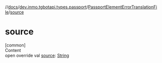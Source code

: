 //[docs](../../../index.md)/[dev.inmo.tgbotapi.types.passport](../index.md)/[PassportElementErrorTranslationFile](index.md)/[source](source.md)



# source  
[common]  
Content  
open override val [source](source.md): [String](https://kotlinlang.org/api/latest/jvm/stdlib/kotlin/-string/index.html)  



